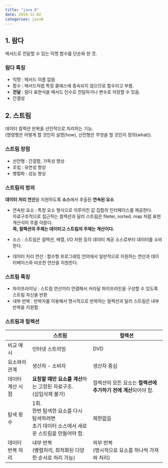 ```yaml
---
title: "java 8"
date: 2019-12-02
categories: java8
---
```


## 1. 람다
메서드로 전달할 수 있는 익명 함수를 단순화 한 것.

### 람다 특징
* 익명 : 메서드 이름 없음
* 함수 : 메서드처럼 특정 클래스에 종속되지 않으므로 함수라고 부름.
* **전달** : 람다 표현식을 메서드 인수로 전달하거나 변수로 저장할 수 있음.
* 간결성

## 2. 스트림
데이터 컬렉션 반복을 선언적으로 처리하는 기능.  
(명령형은 어떻게 할 것인지 설명(how), 선언형은 무엇을 할 것인지 정의(what)).  

### 스트림 장점
* 선언형 : 간결함, 가독성 향상
* 조립 : 유연성 향상
* 병렬화 : 성능 향상

### 스트림의 정의
**데이터 처리 연산**을 지원하도록 **소스**에서 추출된 **연속된 요소**

* 연속된 요소 : 특정 요소 형식으로 이루어진 값 집합의 인터페이스를 제공한다.  
자료구조적으로 접근하는 컬렉션과 달리 스트림은 fileter, sorted, map 처럼 표현 계산식이 주를 이룬다.  
**즉, 컬렉션의 주제는 데이터고 스트림의 주제는 계산이다.**

* 소스 : 스트림은 컬렉션, 배열, I/O 자원 등의 데이터 제공 소스로부터 데이터를 소비한다.

* 데이터 처리 연산 : 함수형 프로그래밍 언어에서 일반적으로 지원하는 연산과 데이터베이스와 비슷한 연산을 지원한다.  

### 스트림 특징
* 파이프라이닝 : 스트림 연산끼리 연결해서 커라달 파이프라인을 구성할 수 있도록 스트림 자신을 반환
* 내부 반복 : 반복자를 이용해서 명시적으로 반복하는 컬렉션과 달리 스트림은 내부 반복을 지원함.  

### 스트림과 컬렉션
| | **스트림** | **컬렉션** |
|-|---------|--------|
| 비교 예시 | 인터넷 스트리밍 | DVD |
| 요소와의 관계 | 생산자 - 소비자 | 생산자 중심 |
| 데이터 계산 시점 | **요청할 때만 요소를 계산**하는 고정된 자료구조.<br>(삽입삭제 불가) | 컬렉션의 모든 요소는 **컬렉션에 추가하기 전에 계산**되어야 함. |
| 탐색 횟수 | 1회.<br>한번 탐색한 요소를 다시 탐색하려면<br>초기 데이터 소스에서 새로운 스트림을 만들어야 함. | 제한없음 |
| 데이터 반복 처리 | 내부 반복<br>(병렬처리, 최적화된 다양한 순서로 처리 가능) | 외부 반복<br>(명시적으로 요소를 하나씩 가져와 처리) |
